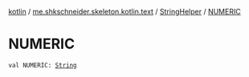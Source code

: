 [kotlin](../../index.md) / [me.shkschneider.skeleton.kotlin.text](../index.md) / [StringHelper](index.md) / [NUMERIC](./-n-u-m-e-r-i-c.md)

# NUMERIC

`val NUMERIC: `[`String`](https://kotlinlang.org/api/latest/jvm/stdlib/kotlin/-string/index.html)